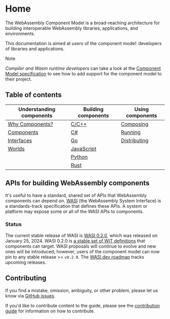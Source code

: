 # Home

The WebAssembly Component Model is a broad-reaching architecture for building interoperable WebAssembly libraries, applications, and environments.

This documentation is aimed at _users_ of the component model: developers of libraries and applications.

> [!NOTE]
>
> _Compiler and Wasm runtime developers_ can take a look at the [Component Model specification](https://github.com/WebAssembly/component-model) to
> see how to add support for the component model to their project.

## Table of contents

| Understanding components | Building components  | Using components  |
|--------------------------|----------------------|-------------------|
| [Why Components?]        | [C/C++]              | [Composing]       |
| [Components]             | [C#]                 | [Running]         |
| [Interfaces]             | [Go]                 | [Distributing]    |
| [Worlds]                 | [JavaScript]         |                   |
|                          | [Python]             |                   |
|                          | [Rust]               |                   |

[Why Components?]: ./design/why-component-model.md
[Components]: ./design/components.md
[Interfaces]: ./design/interfaces.md
[Worlds]: ./design/worlds.md

[C/C++]: ./language-support/c.md
[C#]: ./language-support/csharp.md
[Go]: ./language-support/go.md
[JavaScript]: ./language-support/javascript.md
[Python]: ./language-support/python.md
[Rust]: ./language-support/rust.md

[Composing]: ./composing-and-distributing/composing.md
[Running]: ./running-components.md
[Distributing]: ./composing-and-distributing/distributing.md


## APIs for building WebAssembly components

It's useful to have a standard, shared set of APIs
that WebAssembly components can depend on.
[WASI](https://wasi.dev/) (the WebAssembly System Interface) is a standards-track specification
that defines these APIs.
A system or platform may expose some or all of the WASI APIs to components.

### Status

The current stable release of WASI is [WASI 0.2.0](https://github.com/WebAssembly/WASI/pull/577),
which was released on January 25, 2024.
WASI 0.2.0 is [a stable set of WIT definitions](https://github.com/WebAssembly/WASI/tree/main/wasip2)
that components can target.
WASI proposals will continue to evolve and new ones will be introduced;
however, users of the component model can now pin to any stable release >= `v0.2.0`.
The [WASI.dev roadmap](https://wasi.dev/roadmap) tracks upcoming releases.

## Contributing

If you find a mistake, omission, ambiguity, or other problem, please let us know via [GitHub issues](https://github.com/bytecodealliance/component-docs/issues).

If you'd like to contribute content to the guide, please see the [contribution guide](https://github.com/bytecodealliance/component-docs/blob/main/CONTRIBUTING.md) for information on how to contribute.

[!NOTE]: #
